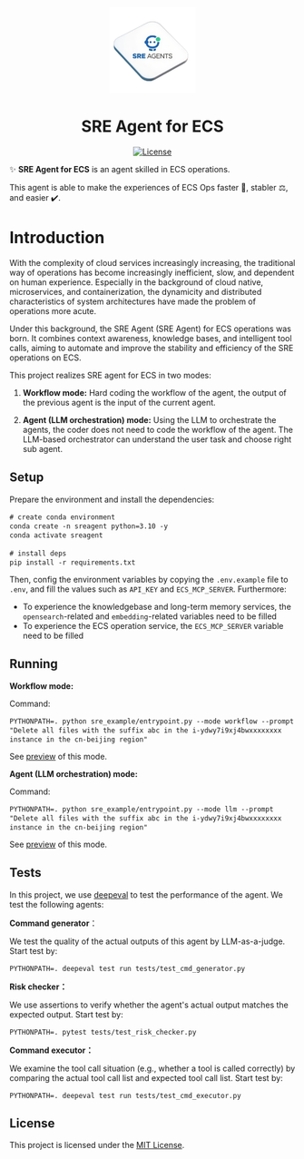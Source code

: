<p align="center">
    <img src="assets/images/logo.png" alt="DeepEval Logo" width="30%">
</p>

<p align="center">
    <h1 align="center">SRE Agent for ECS</h1>
</p>

<p align="center">
    <a href="https://github.com/sre-agents/sre-agents-ecs/blob/main/LICENSE">
        <img alt="License" src="https://img.shields.io/badge/License-MIT-yellow.svg">
    </a>
</p>

✨ **SRE Agent for ECS** is an agent skilled in ECS operations.

This agent is able to make the experiences of ECS Ops faster 🚀, stabler ⚖️, and easier ✔️.

# Introduction

With the complexity of cloud services increasingly increasing, the traditional way of operations has become increasingly inefficient, slow, and dependent on human experience. Especially in the background of cloud native, microservices, and containerization, the dynamicity and distributed characteristics of system architectures have made the problem of operations more acute.

Under this background, the SRE Agent (SRE Agent) for ECS operations was born. It combines context awareness, knowledge bases, and intelligent tool calls, aiming to automate and improve the stability and efficiency of the SRE operations on ECS.

This project realizes SRE agent for ECS in two modes:

1. **Workflow mode:** Hard coding the workflow of the agent, the output of the previous agent is the input of the current agent.

2. **Agent (LLM orchestration) mode:** Using the LLM to orchestrate the agents, the coder does not need to code the workflow of the agent. The LLM-based orchestrator can understand the user task and choose right sub agent.

## Setup

Prepare the environment and install the dependencies:

```shell
# create conda environment
conda create -n sreagent python=3.10 -y
conda activate sreagent

# install deps
pip install -r requirements.txt
```

Then, config the environment variables by copying the `.env.example` file to `.env`, and fill the values such as `API_KEY` and `ECS_MCP_SERVER`. Furthermore:

- To experience the knowledgebase and long-term memory services, the `opensearch`-related and `embedding`-related variables need to be filled
- To experience the ECS operation service, the `ECS_MCP_SERVER` variable need to be filled

## Running

**Workflow mode:**

Command:

```shell
PYTHONPATH=. python sre_example/entrypoint.py --mode workflow --prompt "Delete all files with the suffix abc in the i-ydwy7i9xj4bwxxxxxxxx instance in the cn-beijing region"
```

See [preview](assets/images/run_workflow_mode.png) of this mode.

**Agent (LLM orchestration) mode:**

Command:

```shell
PYTHONPATH=. python sre_example/entrypoint.py --mode llm --prompt "Delete all files with the suffix abc in the i-ydwy7i9xj4bwxxxxxxxx instance in the cn-beijing region"
```

See [preview](assets/images/run_llm_mode.png) of this mode.

## Tests

In this project, we use [deepeval](https://github.com/confident-ai/deepeval/) to test the performance of the agent. We test the following agents:

**Command generator**：

We test the quality of the actual outputs of this agent by LLM-as-a-judge. Start test by:

```shell
PYTHONPATH=. deepeval test run tests/test_cmd_generator.py
```

**Risk checker：**

We use assertions to verify whether the agent's actual output matches the expected output. Start test by:

```shell
PYTHONPATH=. pytest tests/test_risk_checker.py
```

**Command executor：**

We examine the tool call situation (e.g., whether a tool is called correctly) by comparing the actual tool call list and expected tool call list. Start test by:

```shell
PYTHONPATH=. deepeval test run tests/test_cmd_executor.py
```

## License

This project is licensed under the [MIT License](https://github.com/sre-agents/sre-agents-ecs/blob/main/LICENSE).
